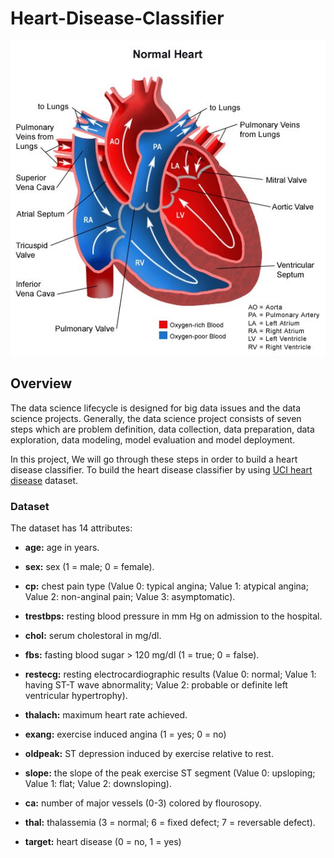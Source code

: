# Heart-Disease-Classifier

![alt text](https://github.com/alpsz/PythonTermProject/blob/master/heart%20anatomy.jpg)

## Overview

The data science lifecycle is designed for big data issues and the data science projects. Generally, the data science project consists of seven steps which are problem definition, data collection, data preparation, data exploration, data modeling, model evaluation and model deployment.

In this project, We will go through these steps in order to build a heart disease classifier. To build the heart disease classifier by using [UCI heart disease](https://archive.ics.uci.edu/ml/datasets/statlog+(heart)) dataset. 

### Dataset

The dataset has 14 attributes:
 
* **age:** age in years.

* **sex:** sex (1 = male; 0 = female).

* **cp:** chest pain type (Value 0: typical angina; Value 1: atypical angina; Value 2: non-anginal pain; Value 3: asymptomatic).

* **trestbps:** resting blood pressure in mm Hg on admission to the hospital.

* **chol:** serum cholestoral in mg/dl.

* **fbs:** fasting blood sugar > 120 mg/dl (1 = true; 0 = false).

* **restecg:** resting electrocardiographic results (Value 0: normal; Value 1: having ST-T wave abnormality; Value 2: probable or definite left ventricular hypertrophy).

* **thalach:** maximum heart rate achieved.

* **exang:** exercise induced angina (1 = yes; 0 = no)

* **oldpeak:** ST depression induced by exercise relative to rest.

* **slope:** the slope of the peak exercise ST segment (Value 0: upsloping; Value 1: flat; Value 2: downsloping).

* **ca:** number of major vessels (0-3) colored by flourosopy.

* **thal:** thalassemia (3 = normal; 6 = fixed defect; 7 = reversable defect).

* **target:** heart disease (0 = no, 1 = yes)

